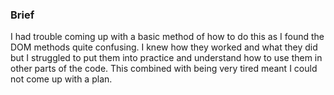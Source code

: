 ### Brief

I had trouble coming up with a basic method of how to do this as I found the DOM methods quite confusing. I knew how they worked and what they did but I struggled to put them into practice and understand how to use them in other parts of the code. This combined with being very tired meant I could not come up with a plan.
